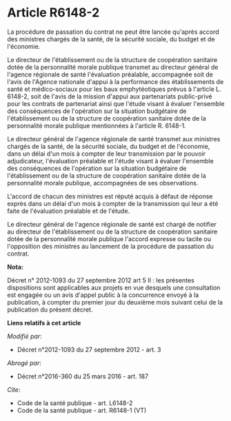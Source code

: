 # Article R6148-2

La procédure de passation du contrat ne peut être lancée qu'après accord des ministres chargés de la santé, de la sécurité
sociale, du budget et de l'économie. 

Le directeur de l'établissement ou de la structure de coopération sanitaire dotée de la personnalité morale publique transmet
au directeur général de l'agence régionale de santé l'évaluation préalable, accompagnée soit de l'avis de l'Agence nationale
d'appui à la performance des établissements de santé et médico-sociaux pour les baux emphytéotiques prévus à l'article L.
6148-2, soit de l'avis de la mission d'appui aux partenariats public-privé pour les contrats de partenariat ainsi que l'étude
visant à évaluer l'ensemble des conséquences de l'opération sur la situation budgétaire de l'établissement ou de la structure
de coopération sanitaire dotée de la personnalité morale publique mentionnées à l'article R. 6148-1. 

Le directeur général de l'agence régionale de santé transmet aux ministres chargés de la santé, de la sécurité sociale, du
budget et de l'économie, dans un délai d'un mois à compter de leur transmission par le pouvoir adjudicateur, l'évaluation
préalable et l'étude visant à évaluer l'ensemble des conséquences de l'opération sur la situation budgétaire de
l'établissement ou de la structure de coopération sanitaire dotée de la personnalité morale publique, accompagnées de ses
observations. 

L'accord de chacun des ministres est réputé acquis à défaut de réponse exprès dans un délai d'un mois à compter de la
transmission qui leur a été faite de l'évaluation préalable et de l'étude. 

Le directeur général de l'agence régionale de santé est chargé de notifier au directeur de l'établissement ou de la structure
de coopération sanitaire dotée de la personnalité morale publique l'accord expresse ou tacite ou l'opposition des ministres
au lancement de la procédure de passation du contrat.

**Nota:**

Décret n° 2012-1093 du 27 septembre 2012 art 5 II : les présentes  dispositions sont applicables aux projets en vue desquels
une  consultation est engagée ou un avis d'appel public à la concurrence  envoyé à la publication, à compter du premier jour
du deuxième mois  suivant celui de la publication du présent décret.

**Liens relatifs à cet article**

_Modifié par_:

  - Décret n°2012-1093 du 27 septembre 2012 - art. 3

_Abrogé par_:

  - Décret n°2016-360 du 25 mars 2016 - art. 187

_Cite_:

  - Code de la santé publique - art. L6148-2
  - Code de la santé publique - art. R6148-1 (VT)
